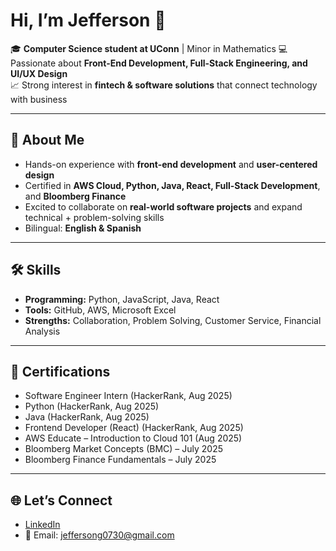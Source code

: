 # Hi, I’m Jefferson 👋  

🎓 **Computer Science student at UConn** | Minor in Mathematics 
💻 Passionate about **Front-End Development, Full-Stack Engineering, and UI/UX Design**  
📈 Strong interest in **fintech & software solutions** that connect technology with business  

---

## 🚀 About Me
- Hands-on experience with **front-end development** and **user-centered design**  
- Certified in **AWS Cloud, Python, Java, React, Full-Stack Development**, and **Bloomberg Finance**  
- Excited to collaborate on **real-world software projects** and expand technical + problem-solving skills  
- Bilingual: **English & Spanish**  

---

## 🛠️ Skills
- **Programming:** Python, JavaScript, Java, React  
- **Tools:** GitHub, AWS, Microsoft Excel  
- **Strengths:** Collaboration, Problem Solving, Customer Service, Financial Analysis  

---

## 📜 Certifications
- Software Engineer Intern (HackerRank, Aug 2025)  
- Python (HackerRank, Aug 2025)  
- Java (HackerRank, Aug 2025)  
- Frontend Developer (React) (HackerRank, Aug 2025)  
- AWS Educate – Introduction to Cloud 101 (Aug 2025)  
- Bloomberg Market Concepts (BMC) – July 2025  
- Bloomberg Finance Fundamentals – July 2025  

---

## 🌐 Let’s Connect
- [LinkedIn](https://linkedin.com/in/jefferson-gonzalez01107)  
- 📧 Email: jeffersong0730@gmail.com  
